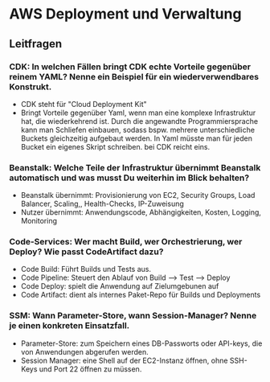 # AWS Deployment und Verwaltung

## Leitfragen

### CDK: In welchen Fällen bringt CDK echte Vorteile gegenüber reinem YAML? Nenne ein Beispiel für ein wiederverwendbares Konstrukt.
- CDK steht für "Cloud Deployment Kit"
- Bringt Vorteile gegenüber Yaml, wenn man eine komplexe Infrastruktur hat, die wiederkehrend ist. Durch die angewandte Programmiersprache kann man Schliefen einbauen, sodass bspw. mehrere unterschiedliche Buckets gleichzeitig aufgebaut werden. In Yaml müsste man für jeden Bucket ein eigenes Skript schreiben. bei CDK reicht eins.

### Beanstalk: Welche Teile der Infrastruktur übernimmt Beanstalk automatisch und was musst Du weiterhin im Blick behalten?
- Beanstalk übernimmt: Provisionierung von EC2, Security Groups, Load Balancer, Scaling,, Health-Checks, IP-Zuweisung
- Nutzer übernimmt: Anwendungscode, Abhängigkeiten, Kosten, Logging, Monitoring

### Code-Services: Wer macht Build, wer Orchestrierung, wer Deploy? Wie passt CodeArtifact dazu?
- Code Build: Führt Builds und Tests aus.
- Code Pipeline: Steuert den Ablauf von Build --> Test --> Deploy
- Code Deploy: spielt die Anwendung auf Zielumgebunen auf
- Code Artifact: dient als internes Paket-Repo für Builds und Deployments

### SSM: Wann Parameter-Store, wann Session-Manager? Nenne je einen konkreten Einsatzfall.
- Parameter-Store: zum Speichern eines DB-Passworts oder API-keys, die von Anwendungen abgerufen werden.
- Session Manager: eine Shell auf der EC2-Instanz öffnen, ohne SSH-Keys und Port 22 öffnen zu müssen.